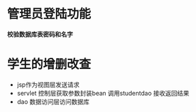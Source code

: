 
# 管理员登陆功能</br>
**校验数据库表密码和名字**
# 学生的增删改查
- jsp作为视图层发送请求
- servlet 控制层获取参数封装bean 调用studentdao 接收返回结果
- dao 数据访问层访问数据库
